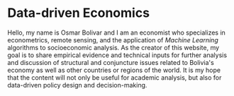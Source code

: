 # **Data-driven Economics**

Hello, my name is Osmar Bolivar and I am an economist who specializes in econometrics, remote sensing, and the application of *Machine Learning* algorithms to socioeconomic analysis. As the creator of this website, my goal is to share empirical evidence and technical inputs for further analysis and discussion of structural and conjuncture issues related to Bolivia's economy as well as other countries or regions of the world. It is my hope that the content will not only be useful for academic analysis, but also for data-driven policy design and decision-making.